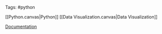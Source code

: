 Tags: #python 

[[Python.canvas|Python]]
[[Data Visualization.canvas|Data Visualization]]

[Documentation](https://matplotlib.org/)



